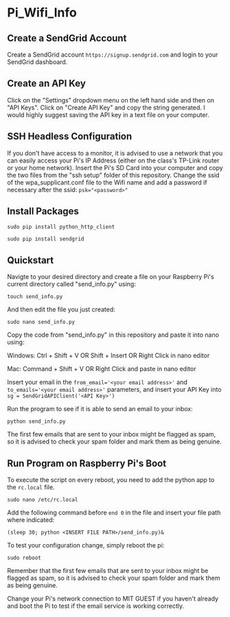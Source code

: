 # Pi_Wifi_Info

Create a SendGrid Account
-------------------------

Create a SendGrid account `https://signup.sendgrid.com` and login to your SendGrid dashboard.

Create an API Key
-----------------

Click on the "Settings" dropdown menu on the left hand side and then on "API Keys". Click on "Create API Key" and copy the string generated. I would highly suggest saving the API key in a text file on your computer.

SSH Headless Configuration
--------------------------

If you don't have access to a monitor, it is advised to use a network that you can easily access your Pi's IP Address (either on the class's TP-Link router or your home network). Insert the Pi's SD Card into your computer and copy the two files from the "ssh setup" folder of this repository. Change the ssid of the wpa_supplicant.conf file to the Wifi name and add a password if necessary after the ssid: `psk="<password>"`

Install Packages
---------------

    sudo pip install python_http_client
    
    sudo pip install sendgrid
    
Quickstart
----------

Navigte to your desired directory and create a file on your Raspberry Pi's current directory called "send_info.py" using:

    touch send_info.py

And then edit the file you just created:

    sudo nano send_info.py

Copy the code from "send_info.py" in this repository and paste it into nano using:

Windows:
    Ctrl + Shift + V  OR  Shift + Insert  OR  Right Click in nano editor

Mac:
    Command + Shift + V  OR  Right Click and paste in nano editor

Insert your email in the `from_email='<your email address>'` and `to_emails='<your email address>'` parameters, and insert your API Key into `sg = SendGridAPIClient('<API Key>')`

Run the program to see if it is able to send an email to your inbox:

    python send_info.py

The first few emails that are sent to your inbox might be flagged as spam, so it is advised to check your spam folder and mark them as being genuine.

Run Program on Raspberry Pi's Boot
----------------------------------

To execute the script on every reboot, you need to add the python app to the `rc.local` file.

    sudo nano /etc/rc.local

Add the following command before `end 0` in the file and insert your file path where indicated:

    (sleep 30; python <INSERT FILE PATH>/send_info.py)&

To test your configuration change, simply reboot the pi:

    sudo reboot

Remember that the first few emails that are sent to your inbox might be flagged as spam, so it is advised to check your spam folder and mark them as being genuine.

Change your Pi's network connection to MIT GUEST if you haven't already and boot the Pi to test if the email service is working correctly.
